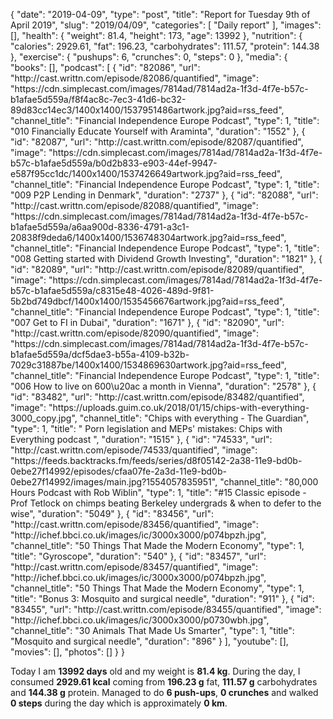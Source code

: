 {
    "date": "2019-04-09",
    "type": "post",
    "title": "Report for Tuesday 9th of April 2019",
    "slug": "2019\/04\/09",
    "categories": [
        "Daily report"
    ],
    "images": [],
    "health": {
        "weight": 81.4,
        "height": 173,
        "age": 13992
    },
    "nutrition": {
        "calories": 2929.61,
        "fat": 196.23,
        "carbohydrates": 111.57,
        "protein": 144.38
    },
    "exercise": {
        "pushups": 6,
        "crunches": 0,
        "steps": 0
    },
    "media": {
        "books": [],
        "podcast": [
            {
                "id": "82086",
                "url": "http:\/\/cast.writtn.com\/episode\/82086\/quantified",
                "image": "https:\/\/cdn.simplecast.com\/images\/7814ad\/7814ad2a-1f3d-4f7e-b57c-b1afae5d559a\/f8f4ac8c-7ec3-41d6-bc32-89d83cc14ec3\/1400x1400\/1537951486artwork.jpg?aid=rss_feed",
                "channel_title": "Financial Independence Europe Podcast",
                "type": 1,
                "title": "010 Financially Educate Yourself with Araminta",
                "duration": "1552"
            },
            {
                "id": "82087",
                "url": "http:\/\/cast.writtn.com\/episode\/82087\/quantified",
                "image": "https:\/\/cdn.simplecast.com\/images\/7814ad\/7814ad2a-1f3d-4f7e-b57c-b1afae5d559a\/b0d2b833-e903-44ef-9947-e587f95cc1dc\/1400x1400\/1537426649artwork.jpg?aid=rss_feed",
                "channel_title": "Financial Independence Europe Podcast",
                "type": 1,
                "title": "009 P2P Lending in Denmark",
                "duration": "2737"
            },
            {
                "id": "82088",
                "url": "http:\/\/cast.writtn.com\/episode\/82088\/quantified",
                "image": "https:\/\/cdn.simplecast.com\/images\/7814ad\/7814ad2a-1f3d-4f7e-b57c-b1afae5d559a\/a6aa900d-8336-4791-a3c1-20838f9deda6\/1400x1400\/1536748304artwork.jpg?aid=rss_feed",
                "channel_title": "Financial Independence Europe Podcast",
                "type": 1,
                "title": "008 Getting started with Dividend Growth Investing",
                "duration": "1821"
            },
            {
                "id": "82089",
                "url": "http:\/\/cast.writtn.com\/episode\/82089\/quantified",
                "image": "https:\/\/cdn.simplecast.com\/images\/7814ad\/7814ad2a-1f3d-4f7e-b57c-b1afae5d559a\/c8315e48-4026-489d-9f81-5b2bd749dbcf\/1400x1400\/1535456676artwork.jpg?aid=rss_feed",
                "channel_title": "Financial Independence Europe Podcast",
                "type": 1,
                "title": "007 Get to FI in Dubai",
                "duration": "1671"
            },
            {
                "id": "82090",
                "url": "http:\/\/cast.writtn.com\/episode\/82090\/quantified",
                "image": "https:\/\/cdn.simplecast.com\/images\/7814ad\/7814ad2a-1f3d-4f7e-b57c-b1afae5d559a\/dcf5dae3-b55a-4109-b32b-7029c31887be\/1400x1400\/1534869630artwork.jpg?aid=rss_feed",
                "channel_title": "Financial Independence Europe Podcast",
                "type": 1,
                "title": "006 How to live on 600\u20ac a month in Vienna",
                "duration": "2578"
            },
            {
                "id": "83482",
                "url": "http:\/\/cast.writtn.com\/episode\/83482\/quantified",
                "image": "https:\/\/uploads.guim.co.uk\/2018\/01\/15\/chips-with-everything-3000_copy.jpg",
                "channel_title": "Chips with everything - The Guardian",
                "type": 1,
                "title": " Porn legislation and MEPs' mistakes: Chips with Everything podcast ",
                "duration": "1515"
            },
            {
                "id": "74533",
                "url": "http:\/\/cast.writtn.com\/episode\/74533\/quantified",
                "image": "https:\/\/feeds.backtracks.fm\/feeds\/series\/d8f05142-2a38-11e9-bd0b-0ebe27f14992\/episodes\/cfaa07fe-2a3d-11e9-bd0b-0ebe27f14992\/images\/main.jpg?1554057835951",
                "channel_title": "80,000 Hours Podcast with Rob Wiblin",
                "type": 1,
                "title": "#15 Classic episode - Prof Tetlock on chimps beating Berkeley undergrads & when to defer to the wise",
                "duration": "5049"
            },
            {
                "id": "83456",
                "url": "http:\/\/cast.writtn.com\/episode\/83456\/quantified",
                "image": "http:\/\/ichef.bbci.co.uk\/images\/ic\/3000x3000\/p074bpzh.jpg",
                "channel_title": "50 Things That Made the Modern Economy",
                "type": 1,
                "title": "Gyroscope",
                "duration": "540"
            },
            {
                "id": "83457",
                "url": "http:\/\/cast.writtn.com\/episode\/83457\/quantified",
                "image": "http:\/\/ichef.bbci.co.uk\/images\/ic\/3000x3000\/p074bpzh.jpg",
                "channel_title": "50 Things That Made the Modern Economy",
                "type": 1,
                "title": "Bonus 3: Mosquito and surgical needle",
                "duration": "911"
            },
            {
                "id": "83455",
                "url": "http:\/\/cast.writtn.com\/episode\/83455\/quantified",
                "image": "http:\/\/ichef.bbci.co.uk\/images\/ic\/3000x3000\/p0730wbh.jpg",
                "channel_title": "30 Animals That Made Us Smarter",
                "type": 1,
                "title": "Mosquito and surgical needle",
                "duration": "896"
            }
        ],
        "youtube": [],
        "movies": [],
        "photos": []
    }
}

Today I am <strong>13992 days</strong> old and my weight is <strong>81.4 kg</strong>. During the day, I consumed <strong>2929.61 kcal</strong> coming from <strong>196.23 g</strong> fat, <strong>111.57 g</strong> carbohydrates and <strong>144.38 g</strong> protein. Managed to do <strong>6 push-ups</strong>, <strong>0 crunches</strong> and walked <strong>0 steps</strong> during the day which is approximately <strong>0 km</strong>.